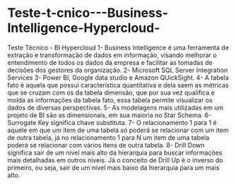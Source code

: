 # Teste-t-cnico---Business-Intelligence-Hypercloud-
Teste Técnico - BI Hypercloud
1-	Business Intelligence é uma ferramenta de extração e transformação de dados em informação, visando melhorar o entendimento de todos os dados da empresa e facilitar as tomadas de decisões dos gestores da organização.
2-	Microsoft SQL Server Integration Services 
3-	Power BI, Google data studio e Amazon QUickSight.
4-	A tabela fato é aquela que possuí característica quantitativa e dela saem as métricas que se cruzam com os da tabela dimensão, que por sua vez qualifica e molda as informações da tabela fato, essa tabela permite visualizar os dados de diversas perspectivas.
5-	As modelagens mais utilizadas em um projeto de BI são as dimensionais, em sua maioria no Star Schema.
6-	Surrogate Key significa chave substituta.
7-	O relacionamento 1 para 1 é aquele em que um item de uma tabela só poderá se relacionar com um item de outra tabela, já no relacionamento 1 para N um item de uma tabela poderá se relacionar com vários itens de outra tabela. 
8-	Drill Down significa sair de um nível mais alto da hierarquia para buscar informações mais detalhadas em outros níveis. Já o conceito de Drill Up é o inverso do primeiro, ou seja, sair de um nível mais baixo da hierarquia para um mais alto.
